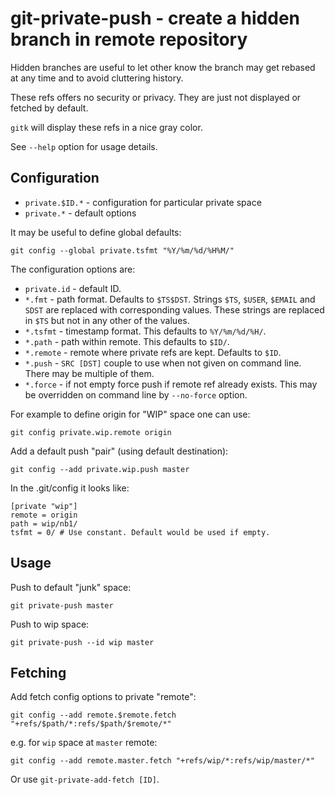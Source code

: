 # git-private-push - create a hidden branch in remote repository

Hidden branches are useful to let other know the branch may get rebased at any
time and to avoid cluttering history.

These refs offers no security or privacy. They are just not displayed or
fetched by default.

`gitk` will display these refs in a nice gray color.

See `--help` option for usage details.

## Configuration

- `private.$ID.*` - configuration for particular private space
- `private.*` - default options

It may be useful to define global defaults:

    git config --global private.tsfmt "%Y/%m/%d/%H%M/"

The configuration options are:

- `private.id` - default ID.
- `*.fmt`    - path format. Defaults to `$TS$DST`.
  Strings `$TS`, `$USER`, `$EMAIL` and `SDST` are replaced with corresponding
  values. These strings are replaced in `$TS` but not in any other of the
  values.
- `*.tsfmt`  - timestamp format. This defaults to `%Y/%m/%d/%H/`.
- `*.path`   - path within remote. This defaults to `$ID/`.
- `*.remote` - remote where private refs are kept. Defaults to `$ID`.
- `*.push`   - `SRC [DST]` couple to use when not given on command line. There
  may be multiple of them.
- `*.force`  - if not empty force push if remote ref already exists. This may
  be overridden on command line by `--no-force` option.

For example to define origin for "WIP" space one can use:

    git config private.wip.remote origin

Add a default push "pair" (using default destination):

    git config --add private.wip.push master

In the .git/config it looks like:

    [private "wip"]
    remote = origin
    path = wip/nb1/
    tsfmt = 0/ # Use constant. Default would be used if empty.

## Usage

Push to default "junk" space:

    git private-push master

Push to wip space:

    git private-push --id wip master

## Fetching

Add fetch config options to private "remote":

    git config --add remote.$remote.fetch "+refs/$path/*:refs/$path/$remote/*"

e.g. for `wip` space at `master` remote:

    git config --add remote.master.fetch "+refs/wip/*:refs/wip/master/*"

Or use `git-private-add-fetch [ID]`.


